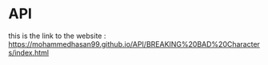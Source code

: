 # API
this is the link to the website :
https://mohammedhasan99.github.io/API/BREAKING%20BAD%20Characters/index.html
